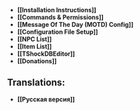 * **[[Installation Instructions]]**
* **[[Commands & Permissions]]**
* **[[Message Of The Day (MOTD) Config]]**
* **[[Configuration File Setup]]**
* **[[NPC List]]**
* **[[Item List]]**
* **[[TShockDBEditor]]**
* **[[Donations]]**

## Translations:
* **[[Русская версия]]**